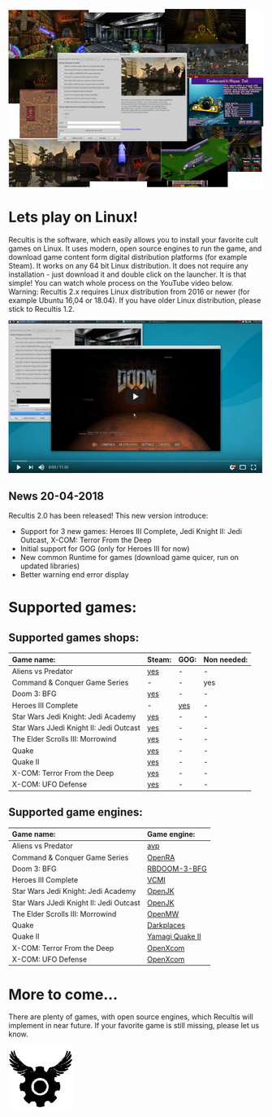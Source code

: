 ![](https://github.com/makson96/Recultis/raw/master/assets/html/main-picture.png)

# [](#header-1)Lets play on Linux!

Recultis is the software, which easily allows you to install your favorite cult games on Linux. 
It uses modern, open source engines to run the game, and download game content form digital distribution platforms (for example Steam).
It works on any 64 bit Linux distribution. It does not require any installation - just download it and double click on the launcher. It is that simple! You can watch whole process on the YouTube video below.
Warning: Recultis 2.x requires Linux distribution from 2016 or newer (for example Ubuntu 16,04 or 18.04). If you have older Linux distribution, please stick to Recultis 1.2.

[![Recultis Youtube Tutorial](https://github.com/makson96/Recultis/raw/master/assets/html/youtube-screen.png)](https://youtu.be/M96WZNIBfeU "Recultis 2.0 Introduction")

## [](#header-2)News 20-04-2018

Recultis 2.0 has been released! This new version introduce:
- Support for 3 new games: Heroes III Complete, Jedi Knight II: Jedi Outcast, X-COM: Terror From the Deep
- Initial support for GOG (only for Heroes III for now)
- New common Runtime for games (download game quicer, run on updated libraries)
- Better warning end error display

# [](#header-1)Supported games:

## [](#header-2)Supported games shops:

| Game name: | Steam: | GOG: | Non needed: |
|:-----------|:-------|:-----|:------------|
| Aliens vs Predator | [yes](http://store.steampowered.com/app/3730/) | - | - |
| Command & Conquer Game Series | - | - | yes |
| Doom 3: BFG | [yes](http://store.steampowered.com/app/208200/) | - | - |
| Heroes III Complete | - | [yes](https://www.gog.com/game/heroes_of_might_and_magic_3_complete_edition) | - |
| Star Wars Jedi Knight: Jedi Academy | [yes](http://store.steampowered.com/app/6020/) | - | - |
| Star Wars JJedi Knight II: Jedi Outcast | [yes](http://store.steampowered.com/app/6030/) | - | - |
| The Elder Scrolls III: Morrowind | [yes](http://store.steampowered.com/app/22320/) | - | - |
| Quake | [yes](http://store.steampowered.com/app/2310/) | - | - |
| Quake II | [yes](http://store.steampowered.com/app/2320/) | - | - |
| X-COM: Terror From the Deep | [yes](http://store.steampowered.com/app/7650/) | - | - |
| X-COM: UFO Defense | [yes](http://store.steampowered.com/app/7760/) | - | - |

## [](#header-2)Supported game engines:

| Game name: | Game engine: |
|:-----------|:-------------|
| Aliens vs Predator | [avp](https://icculus.org/avp/) |
| Command & Conquer Game Series | [OpenRA](http://www.openra.net/) |
| Doom 3: BFG | [RBDOOM-3-BFG](https://github.com/RobertBeckebans/RBDOOM-3-BFG) |
| Heroes III Complete | [VCMI](https://vcmi.eu/) |
| Star Wars Jedi Knight: Jedi Academy | [OpenJK](https://github.com/JACoders/OpenJK) |
| Star Wars JJedi Knight II: Jedi Outcast | [OpenJK](https://github.com/JACoders/OpenJK) |
| The Elder Scrolls III: Morrowind | [OpenMW](https://github.com/OpenMW/openmw) |
| Quake | [Darkplaces](https://icculus.org/projects/twilight/darkplaces/) |
| Quake II | [Yamagi Quake II](https://www.yamagi.org/quake2/) |
| X-COM: Terror From the Deep | [OpenXcom](https://openxcom.org/) |
| X-COM: UFO Defense | [OpenXcom](https://openxcom.org/) |


# [](#header-1)More to come...

There are plenty of games, with open source engines, which Recultis will implement in near future. If your favorite game is still missing, please let us know.

![](https://github.com/makson96/Recultis/raw/master/assets/icon.png)
